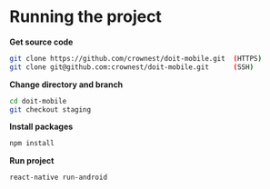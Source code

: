 # Running the project


**Get source code**
```bash
git clone https://github.com/crownest/doit-mobile.git  (HTTPS)
git clone git@github.com:crownest/doit-mobile.git      (SSH)
```

**Change directory and branch**
```bash
cd doit-mobile
git checkout staging
```

**Install packages**
```bash
npm install
```

**Run project** 
```bash
react-native run-android
```